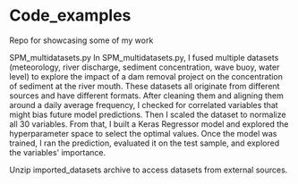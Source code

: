 # Code_examples
Repo for showcasing some of my work

SPM_multidatasets.py
In SPM_multidatasets.py, I fused multiple datasets (meteorology, river discharge, sediment concentration, wave buoy, water level) to explore the impact of a dam removal project on the concentration of sediment at the river mouth. These datasets all originate from different sources and have different formats. After cleaning them and aligning them around a daily average frequency, I checked for correlated variables that might bias future model predictions. Then I scaled the dataset to normalize all 30 variables. From that, I built a Keras Regressor model and explored the hyperparameter space to select the optimal values. Once the model was trained, I ran the prediction, evaluated it on the test sample, and explored the variables' importance.

Unzip imported_datasets archive to access datasets from external sources.
